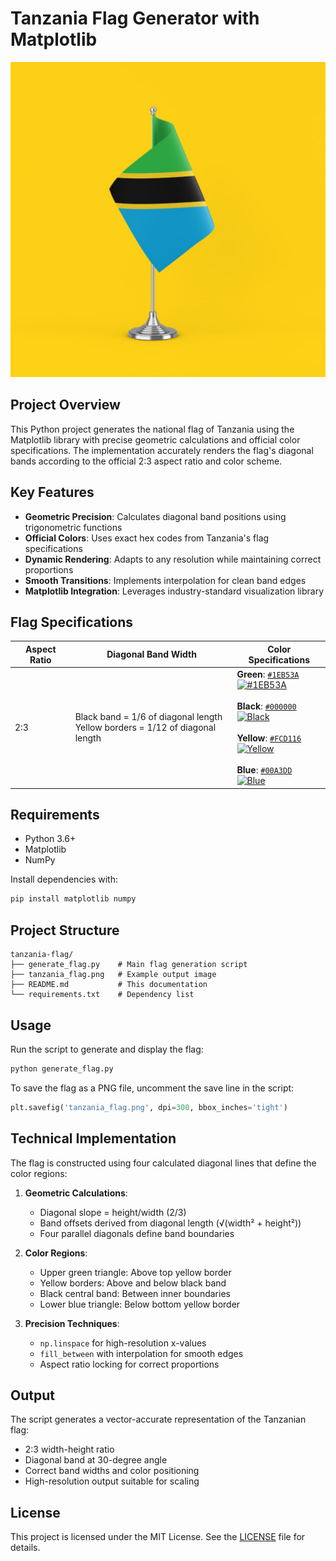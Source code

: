 # Tanzania Flag Generator with Matplotlib

![Tanzania Flag](Resources/TZ.jpg)

## Project Overview
This Python project generates the national flag of Tanzania using the Matplotlib library with precise geometric calculations and official color specifications. The implementation accurately renders the flag's diagonal bands according to the official 2:3 aspect ratio and color scheme.

## Key Features
- **Geometric Precision**: Calculates diagonal band positions using trigonometric functions
- **Official Colors**: Uses exact hex codes from Tanzania's flag specifications
- **Dynamic Rendering**: Adapts to any resolution while maintaining correct proportions
- **Smooth Transitions**: Implements interpolation for clean band edges
- **Matplotlib Integration**: Leverages industry-standard visualization library

## Flag Specifications
| Aspect Ratio | Diagonal Band Width | Color Specifications |
|-------------|---------------------|----------------------|
| 2:3 | Black band = 1/6 of diagonal length<br>Yellow borders = 1/12 of diagonal length | **Green**: [`#1EB53A`](https://www.schemecolor.com/tanzania-flag-colors.php) <br> [![#1EB53A](https://img.shields.io/badge/Green-%231EB53A?style=for-the-badge&link=https://www.schemecolor.com/tanzania-flag-colors.php)](https://www.schemecolor.com/tanzania-flag-colors.php) <br><br> **Black**: [`#000000`](https://www.schemecolor.com/tanzania-flag-colors.php) <br> [![Black](https://img.shields.io/badge/Black-%23000000?style=for-the-badge&link=https://www.schemecolor.com/tanzania-flag-colors.php)](https://www.schemecolor.com/tanzania-flag-colors.php) <br><br> **Yellow**: [`#FCD116`](https://www.schemecolor.com/tanzania-flag-colors.php) <br> [![Yellow](https://img.shields.io/badge/Yellow-%23FCD116?style=for-the-badge&link=https://www.schemecolor.com/tanzania-flag-colors.php)](https://www.schemecolor.com/tanzania-flag-colors.php) <br><br> **Blue**: [`#00A3DD`](https://www.schemecolor.com/tanzania-flag-colors.php) <br> [![Blue](https://img.shields.io/badge/Blue-%2300A3DD?style=for-the-badge&link=https://www.schemecolor.com/tanzania-flag-colors.php)](https://www.schemecolor.com/tanzania-flag-colors.php) |


## Requirements
- Python 3.6+
- Matplotlib
- NumPy

Install dependencies with:
```bash
pip install matplotlib numpy
```

## Project Structure
```
tanzania-flag/
├── generate_flag.py    # Main flag generation script
├── tanzania_flag.png   # Example output image
├── README.md           # This documentation
└── requirements.txt    # Dependency list
```

## Usage
Run the script to generate and display the flag:
```bash
python generate_flag.py
```

To save the flag as a PNG file, uncomment the save line in the script:
```python
plt.savefig('tanzania_flag.png', dpi=300, bbox_inches='tight')
```

## Technical Implementation
The flag is constructed using four calculated diagonal lines that define the color regions:

1. **Geometric Calculations**:
   - Diagonal slope = height/width (2/3)
   - Band offsets derived from diagonal length (√(width² + height²))
   - Four parallel diagonals define band boundaries

2. **Color Regions**:
   - Upper green triangle: Above top yellow border
   - Yellow borders: Above and below black band
   - Black central band: Between inner boundaries
   - Lower blue triangle: Below bottom yellow border

3. **Precision Techniques**:
   - `np.linspace` for high-resolution x-values
   - `fill_between` with interpolation for smooth edges
   - Aspect ratio locking for correct proportions

## Output
The script generates a vector-accurate representation of the Tanzanian flag:
- 2:3 width-height ratio
- Diagonal band at 30-degree angle
- Correct band widths and color positioning
- High-resolution output suitable for scaling

## License
This project is licensed under the MIT License. See the [LICENSE](LICENSE) file for details.
